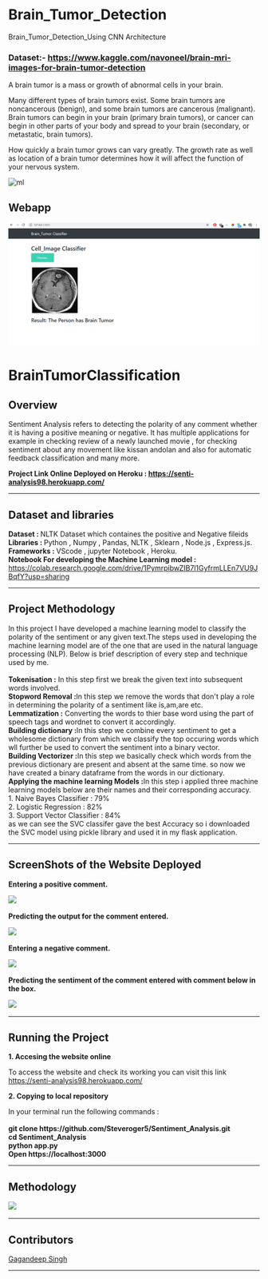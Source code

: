 # Brain_Tumor_Detection
Brain_Tumor_Detection_Using CNN Architecture 

### Dataset:- https://www.kaggle.com/navoneel/brain-mri-images-for-brain-tumor-detection

A brain tumor is a mass or growth of abnormal cells in your brain.

Many different types of brain tumors exist. Some brain tumors are noncancerous (benign), and some brain tumors are cancerous (malignant). Brain tumors can begin in your brain (primary brain tumors), or cancer can begin in other parts of your body and spread to your brain (secondary, or metastatic, brain tumors).

How quickly a brain tumor grows can vary greatly. The growth rate as well as location of a brain tumor determines how it will affect the function of your nervous system.

![ml](https://www.sciencenews.org/wp-content/uploads/2018/06/062618_AC_poliovirus_feat.jpg)

## Webapp
![ml](img/1.PNG)

# BrainTumorClassification
<h2>Overview</h2>
<p>
Sentiment Analysis refers to detecting the polarity of any comment whether it is having a positive meaning or negative. It has multiple applications for example in checking review of a newly launched movie , for checking sentiment about any movement like kissan andolan and also for automatic feedback classification and many more.
</p>
<p>
<b>Project Link Online Deployed on Heroku : <a href="https://senti-analysis98.herokuapp.com/">https://senti-analysis98.herokuapp.com/</a></b>
</p>
<hr>
<h2>Dataset and libraries</h2>
<p>
<b>Dataset : </b>NLTK Dataset which containes the positive and Negative fileids<br>
<b>Libraries : </b>Python , Numpy , Pandas, NLTK , Sklearn , Node.js , Express.js.<br>
<b>Frameworks : </b>VScode , jupyter Notebook , Heroku.<br>
<b>Notebook For developing the Machine Learning model : </b> <a href="https://colab.research.google.com/drive/1PymrpibwZIB7l1GyfrmLLEn7VU9JBqfY?usp=sharing">https://colab.research.google.com/drive/1PymrpibwZIB7l1GyfrmLLEn7VU9JBqfY?usp=sharing</a>
</p>
<hr>
<h2>Project Methodology</h2>
<p>
In this project I have developed a machine learning model to classify the polarity of the sentiment or any given text.The steps used in developing the machine learning model are of the one that are used in the natural language processing (NLP).
Below is brief description of every step and technique used by me.<br><br>
<b>Tokenisation :</b> In this step first we break the given text into subsequent words involved.<br>
<b>Stopword Removal :</b>In this step we remove the words that don't play a role in determining the polarity of a sentiment like is,am,are etc.<br>
<b>Lemmatization :</b> Converting the words to thier base word using the part of speech tags and wordnet to convert it accordingly.<br>
<b>Building dictionary :</b>In this step we combine every sentiment to get a wholesome dictionary from which we classify the top occuring words which wll further be used to convert the sentiment into a binary vector.<br>
<b>Building Vectorizer :</b>In this step we basically check which words from the previous dictionary are present and absent at the same time. so now we have created a binary dataframe from the words in our dictionary.<br>
<b>Applying the machine learning Models :</b>In this step i applied three machine learning models below are their names and their corresponding accuracy.<br>
1. Naive Bayes Classifier : 79%<br>
2. Logistic Regression : 82%<br>
3. Support Vector Classifier : 84%<br>
as we can see the SVC classifer gave the best Accuracy so i downloaded the SVC model using pickle library and used it in my flask application.
</p>
<hr>
<h2>ScreenShots of the Website Deployed</h2>
<b><p>Entering a positive comment.</p></b>
<img src="./sentiment analysis/pic1.png">
<b><p>Predicting the output for the comment entered.</p></b>
<img src="./sentiment analysis/p2.png">
<b><p>Entering a negative comment.</p></b>
<img src="./sentiment analysis/p3.png">
<b><p>Predicting the sentiment of the comment entered with comment below in the box.</p></b>
<img src="./sentiment analysis/p4.png">
<hr>
<h2>Running the Project</h2>
<p><b>1. Accesing the website online </b></p>
  <p> To access the website and check its working you can visit this link <a href="https://senti-analysis98.herokuapp.com/">https://senti-analysis98.herokuapp.com/</a> <br>
 <p><b>2. Copying to local repository </b></p>
  <p> In your terminal run the following commands : <br><br>
     <b>
     git clone https://github.com/Steveroger5/Sentiment_Analysis.git<br>
     cd Sentiment_Analysis<br>
     python app.py<br>
     Open https://localhost:3000 <br>
     </b>
  </p>
 <hr>
 <h2>Methodology</h2>
 <img src="./methodology.jpeg">
 <hr>
 <h2>Contributors</h2>
 <p><a href="https://github.com/Steveroger5">Gagandeep Singh</a></p>
 <hr>
